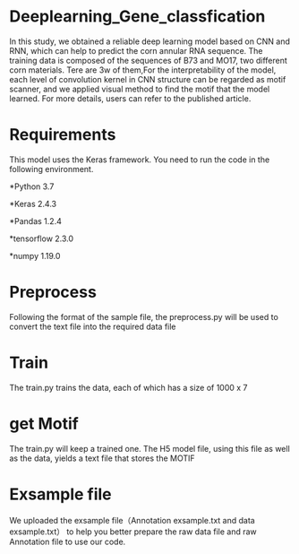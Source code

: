 # Deeplearning_Gene_classfication
In this study, we obtained a reliable deep learning model based on CNN and RNN, which can help to predict the corn annular RNA sequence.
The training data is composed of the sequences of B73 and MO17, two different corn materials.
Tere are 3w of them,For the interpretability of the model, each level of convolution kernel in CNN structure can be regarded as motif scanner, and we applied visual method to find the motif that the model learned.
For more details, users can refer to the published article.
# Requirements 
This model uses the Keras framework. You need to run the code in the following environment.


*Python 3.7


*Keras 2.4.3


*Pandas 1.2.4


*tensorflow 2.3.0


*numpy 1.19.0
# Preprocess
Following the format of the sample file, the preprocess.py will be used to convert the text file into the required data file
# Train
The train.py trains the data, each of which has a size of 1000 x 7
# get Motif
The train.py will keep a trained one. The H5 model file, using this file as well as the data, yields a text file that stores the MOTIF
# Exsample file
We uploaded the exsample file（Annotation exsample.txt and data exsample.txt） to help you better prepare the raw data file and raw Annotation file  to use our code.

